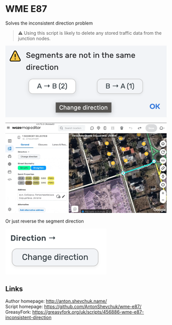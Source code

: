 # WME E87
Solves the inconsistent direction problem

> ⚠️ Using this script is likely to delete any stored traffic data from the junction nodes.

![](screenshot.png)

![](example.gif)

Or just reverse the segment direction

![](reverse.png)

## Links
Author homepage: http://anton.shevchuk.name/  
Script homepage: https://github.com/AntonShevchuk/wme-e87/  
GreasyFork: https://greasyfork.org/uk/scripts/456886-wme-e87-inconsistent-direction  
